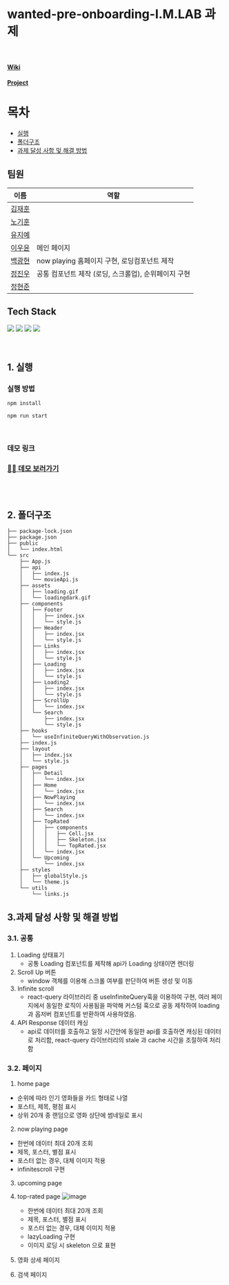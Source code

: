 # wanted-pre-onboarding-I.M.LAB 과제

<br/>

#### <a href='https://github.com/Wanted-Pre-Onboarding-FE-Team-12/wanted-pre-onboarding-IMLAB/wiki/wanted-pre-onboarding-IMLAB'>Wiki</a>

#### <a href='https://github.com/orgs/Wanted-Pre-Onboarding-FE-Team-12/projects/1'>Project</a>

# 목차

- [실행](#1-실행)
- [폴더구조](#2-폴더구조)
- [과제 달성 사항 및 해결 방법](#3과제-달성-사항-및-해결-방법)

## 팀원

| 이름                                   | 역할                                                 |
| -------------------------------------- | ---------------------------------------------------- |
| [김재훈](https://github.com/rmawogns)  |                                                      |
| [노기훈](https://github.com/ch4md0m)   |                                                      |
| [유지예](https://github.com/jiye-7)    |                                                      |
| [이우윤](https://github.com/EEOOOO)    | 메인 페이지                                                      |
| [백광현](https://github.com/ghbaekdev) | now playing 홈페이지 구현, 로딩컴포넌트 제작         |
| [정진우](https://github.com/jinux127)  | 공통 컴포넌트 제작 (로딩, 스크롤업), 순위페이지 구현 |
| [정현준](https://github.com/wjd2676)   |                                                      |

## Tech Stack

<div>
    <img src="https://img.shields.io/badge/React-61DAFB?style=for-the-badge&logo=react&logoColor=white">
    <img src="https://img.shields.io/badge/javascript-F7DF1E?style=for-the-badge&logo=javascript&logoColor=black">
    <img src="https://img.shields.io/badge/styled components-DB7093?style=for-the-badge&logo=styled-components&logoColor=white">
    <img src="https://img.shields.io/badge/REACT_QUERY-764ABC?style=for-the-badge&logo=recoil&logoColor=white">
</div>

<br/>
<br/>
 
## 1. 실행
### 실행 방법

```sh
npm install

npm run start
```

<br/>

### 데모 링크

### [🚀🚀 데모 보러가기]()

<br/>
<br/>

## 2. 폴더구조

```
├── package-lock.json
├── package.json
├── public
│   └── index.html
└── src
    ├── App.js
    ├── api
    │   ├── index.js
    │   └── movieApi.js
    ├── assets
    │   ├── loading.gif
    │   └── loadingdark.gif
    ├── components
    │   ├── Footer
    │   │   ├── index.jsx
    │   │   └── style.js
    │   ├── Header
    │   │   ├── index.jsx
    │   │   └── style.js
    │   ├── Links
    │   │   ├── index.jsx
    │   │   └── style.js
    │   ├── Loading
    │   │   ├── index.jsx
    │   │   └── style.js
    │   ├── Loading2
    │   │   ├── index.jsx
    │   │   └── style.js
    │   ├── ScrollUp
    │   │   └── index.jsx
    │   └── Search
    │       ├── index.jsx
    │       └── style.js
    ├── hooks
    │   └── useInfiniteQueryWithObservation.js
    ├── index.js
    ├── layout
    │   ├── index.jsx
    │   └── style.js
    ├── pages
    │   ├── Detail
    │   │   └── index.jsx
    │   ├── Home
    │   │   └── index.jsx
    │   ├── NowPlaying
    │   │   └── index.jsx
    │   ├── Search
    │   │   └── index.jsx
    │   ├── TopRated
    │   │   ├── components
    │   │   │   ├── Cell.jsx
    │   │   │   ├── Skeleton.jsx
    │   │   │   └── TopRated.jsx
    │   │   └── index.jsx
    │   └── Upcoming
    │       └── index.jsx
    ├── styles
    │   ├── globalStyle.js
    │   └── theme.js
    └── utils
        └── links.js
```

## 3.과제 달성 사항 및 해결 방법

### 3.1. 공통

1. Loading 상태표기
   - 공통 Loading 컴포넌트를 제작해 api가 Loading 상태이면 렌더링
2. Scroll Up 버튼
   - window 객체를 이용해 스크롤 여부를 판단하여 버튼 생성 및 이동
3. Infinite scroll
   - react-query 라이브러리 중 useInfiniteQuery훅을 이용하여 구현, 여러 페이지에서 동일한 로직이 사용됨을 파악해 커스텀 훅으로 공동 제작하여 loading과 옵저버 컴포넌트를 반환하여 사용하였음.
4. API Response 데이터 캐싱
   - api로 데이터를 호출하고 일정 시간안에 동일한 api를 호출하면 캐싱된 데이터로 처리함, react-query 라이브러리의 stale 과 cache 시간을 조절하여 처리함

### 3.2. 페이지

1. home page

- 순위에 따라 인기 영화들을 카드 형태로 나열
- 포스터, 제목, 평점 표시
- 상위 20개 중 랜덤으로 영화 상단에 썸네일로 표시 

2. now playing page

- 한번에 데이터 최대 20개 조회
- 제목, 포스터, 별점 표시
- 포스터 없는 경우, 대체 이미지 적용
- infinitescroll 구현

3. upcoming page
4. top-rated page
   ![image](/public/images/trpage.gif)
   - 한번에 데이터 최대 20개 조회
   - 제목, 포스터, 별점 표시
   - 포스터 없는 경우, 대체 이미지 적용
   - lazyLoading 구현
   - 이미지 로딩 시 skeleton 으로 표현
5. 영화 상세 페이지

6. 검색 페이지
